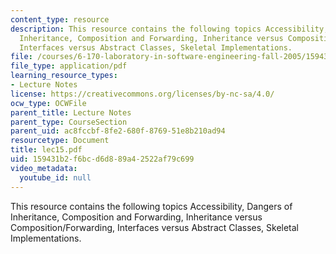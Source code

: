 ```yaml
---
content_type: resource
description: This resource contains the following topics Accessibility, Dangers of
  Inheritance, Composition and Forwarding, Inheritance versus Composition/Forwarding,
  Interfaces versus Abstract Classes, Skeletal Implementations.
file: /courses/6-170-laboratory-in-software-engineering-fall-2005/159431b2f6bcd6d889a42522af79c699_lec15.pdf
file_type: application/pdf
learning_resource_types:
- Lecture Notes
license: https://creativecommons.org/licenses/by-nc-sa/4.0/
ocw_type: OCWFile
parent_title: Lecture Notes
parent_type: CourseSection
parent_uid: ac8fccbf-8fe2-680f-8769-51e8b210ad94
resourcetype: Document
title: lec15.pdf
uid: 159431b2-f6bc-d6d8-89a4-2522af79c699
video_metadata:
  youtube_id: null
---
```

This resource contains the following topics Accessibility, Dangers of Inheritance, Composition and Forwarding, Inheritance versus Composition/Forwarding, Interfaces versus Abstract Classes, Skeletal Implementations.